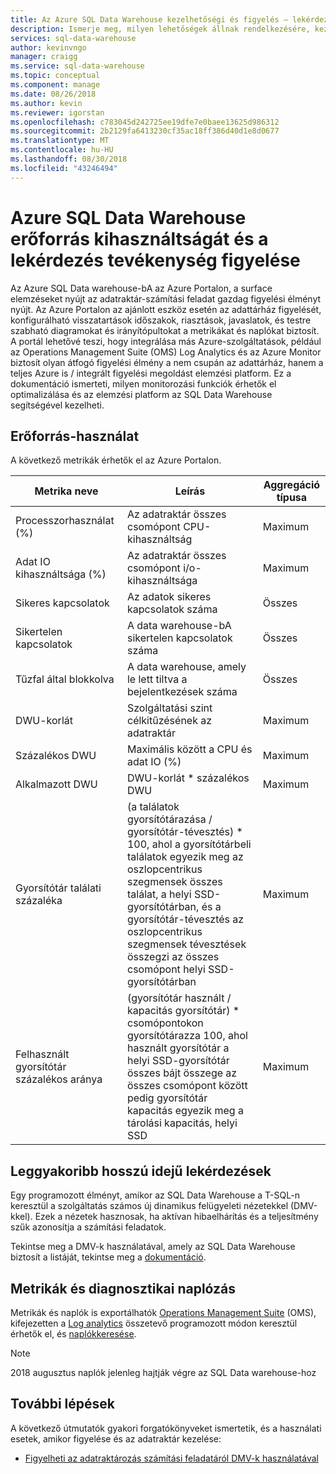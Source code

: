 ```yaml
---
title: Az Azure SQL Data Warehouse kezelhetőségi és figyelés – lekérdezési tevékenység, erőforrás-használat |} A Microsoft Docs
description: Ismerje meg, milyen lehetőségek állnak rendelkezésére, kezelhetők és figyelhetők Azure SQL Data warehouse-bA. Az Azure portal és a dinamikus felügyeleti nézetekkel (DMV-kkel) segítségével megismerheti a lekérdezési tevékenység- és erőforrás-használat a data warehouse.
services: sql-data-warehouse
author: kevinvngo
manager: craigg
ms.service: sql-data-warehouse
ms.topic: conceptual
ms.component: manage
ms.date: 08/26/2018
ms.author: kevin
ms.reviewer: igorstan
ms.openlocfilehash: c783045d242725ee19dfe7e0baee13625d986312
ms.sourcegitcommit: 2b2129fa6413230cf35ac18ff386d40d1e8d0677
ms.translationtype: MT
ms.contentlocale: hu-HU
ms.lasthandoff: 08/30/2018
ms.locfileid: "43246494"
---
```

# <a name="monitoring-resource-utilization-and-query-activity-in-azure-sql-data-warehouse"></a>Azure SQL Data Warehouse erőforrás kihasználtságát és a lekérdezés tevékenység figyelése
Az Azure SQL Data warehouse-bA az Azure Portalon, a surface elemzéseket nyújt az adatraktár-számítási feladat gazdag figyelési élményt nyújt. Az Azure Portalon az ajánlott eszköz esetén az adattárház figyelését, konfigurálható visszatartások időszakok, riasztások, javaslatok, és testre szabható diagramokat és irányítópultokat a metrikákat és naplókat biztosít. A portál lehetővé teszi, hogy integrálása más Azure-szolgáltatások, például az Operations Management Suite (OMS) Log Analytics és az Azure Monitor biztosít olyan átfogó figyelési élmény a nem csupán az adattárház, hanem a teljes Azure is / integrált figyelési megoldást elemzési platform. Ez a dokumentáció ismerteti, milyen monitorozási funkciók érhetők el optimalizálása és az elemzési platform az SQL Data Warehouse segítségével kezelheti. 

## <a name="resource-utilization"></a>Erőforrás-használat 
A következő metrikák érhetők el az Azure Portalon.

| Metrika neve                           | Leírás     | Aggregáció típusa |
| --------------------------------------- | ---------------- | --------------------------------------- |
| Processzorhasználat (%)                          | Az adatraktár összes csomópont CPU-kihasználtság | Maximum      |
| Adat IO kihasználtsága (%)                      | Az adatraktár összes csomópont i/o-kihasználtsága | Maximum   |
| Sikeres kapcsolatok                  | Az adatok sikeres kapcsolatok száma | Összes            |
| Sikertelen kapcsolatok                      | A data warehouse-bA sikertelen kapcsolatok száma | Összes            |
| Tűzfal által blokkolva                     | A data warehouse, amely le lett tiltva a bejelentkezések száma | Összes            |
| DWU-korlát                              | Szolgáltatási szint célkitűzésének az adatraktár | Maximum   |
| Százalékos DWU                          | Maximális között a CPU és adat IO (%) | Maximum   |
| Alkalmazott DWU                                | DWU-korlát * százalékos DWU | Maximum   |
| Gyorsítótár találati százaléka | (a találatok gyorsítótárazása / gyorsítótár-tévesztés) * 100, ahol a gyorsítótárbeli találatok egyezik meg az oszlopcentrikus szegmensek összes találat, a helyi SSD-gyorsítótárban, és a gyorsítótár-tévesztés az oszlopcentrikus szegmensek tévesztések összegzi az összes csomópont helyi SSD-gyorsítótárban | Maximum |
| Felhasznált gyorsítótár százalékos aránya | (gyorsítótár használt / kapacitás gyorsítótár) * csomópontokon gyorsítótárazza 100, ahol használt gyorsítótár a helyi SSD-gyorsítótár összes bájt összege az összes csomópont között pedig gyorsítótár kapacitás egyezik meg a tárolási kapacitás, helyi SSD | Maximum |

## <a name="query-activity"></a>Leggyakoribb hosszú idejű lekérdezések
Egy programozott élményt, amikor az SQL Data Warehouse a T-SQL-n keresztül a szolgáltatás számos új dinamikus felügyeleti nézetekkel (DMV-kkel). Ezek a nézetek hasznosak, ha aktívan hibaelhárítás és a teljesítmény szűk azonosítja a számítási feladatok.

Tekintse meg a DMV-k használatával, amely az SQL Data Warehouse biztosít a listáját, tekintse meg a [dokumentáció](https://docs.microsoft.com/azure/sql-data-warehouse/sql-data-warehouse-reference-tsql-system-views#sql-data-warehouse-dynamic-management-views-dmvs). 

## <a name="metrics-and-diagnostics-logging"></a>Metrikák és diagnosztikai naplózás
Metrikák és naplók is exportálhatók [Operations Management Suite](https://azure.microsoft.com/resources/videos/operations-management-suite-oms-overview/) (OMS), kifejezetten a [Log analytics](https://docs.microsoft.com/azure/log-analytics/log-analytics-overview) összetevő programozott módon keresztül érhetők el, és [naplókkeresése](https://docs.microsoft.com/azure/log-analytics/log-analytics-tutorial-viewdata).


> [!NOTE]
> 2018 augusztus naplók jelenleg hajtják végre az SQL Data warehouse-hoz

## <a name="next-steps"></a>További lépések
A következő útmutatók gyakori forgatókönyveket ismertetik, és a használati esetek, amikor figyelése és az adatraktár kezelése:

- [Figyelheti az adatraktározás számítási feladatáról DMV-k használatával](https://docs.microsoft.com/azure/sql-data-warehouse/sql-data-warehouse-manage-monitor)


